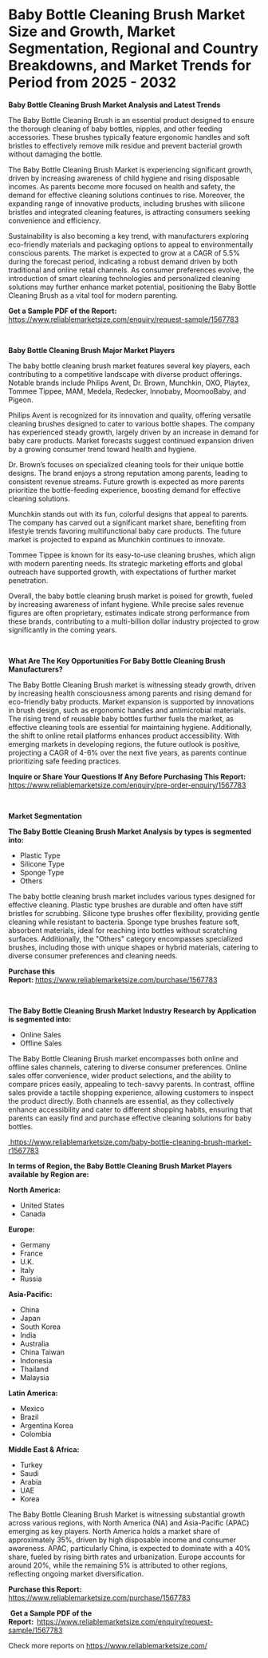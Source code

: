 <p><h1>Baby Bottle Cleaning Brush Market Size and Growth, Market Segmentation, Regional and Country Breakdowns, and Market Trends for Period from 2025 -  2032</h1></p><p><strong>Baby Bottle Cleaning Brush Market Analysis and Latest Trends</strong></p>
<p><p>The Baby Bottle Cleaning Brush is an essential product designed to ensure the thorough cleaning of baby bottles, nipples, and other feeding accessories. These brushes typically feature ergonomic handles and soft bristles to effectively remove milk residue and prevent bacterial growth without damaging the bottle.</p><p>The Baby Bottle Cleaning Brush Market is experiencing significant growth, driven by increasing awareness of child hygiene and rising disposable incomes. As parents become more focused on health and safety, the demand for effective cleaning solutions continues to rise. Moreover, the expanding range of innovative products, including brushes with silicone bristles and integrated cleaning features, is attracting consumers seeking convenience and efficiency. </p><p>Sustainability is also becoming a key trend, with manufacturers exploring eco-friendly materials and packaging options to appeal to environmentally conscious parents. The market is expected to grow at a CAGR of 5.5% during the forecast period, indicating a robust demand driven by both traditional and online retail channels. As consumer preferences evolve, the introduction of smart cleaning technologies and personalized cleaning solutions may further enhance market potential, positioning the Baby Bottle Cleaning Brush as a vital tool for modern parenting.</p></p>
<p><strong>Get a Sample PDF of the Report:&nbsp;</strong> <a href="https://www.reliablemarketsize.com/enquiry/request-sample/1567783?utm_campaign=3175&utm_medium=2&utm_source=Github&utm_content=ia&utm_term=23032025&utm_id=baby-bottle-cleaning-brush">https://www.reliablemarketsize.com/enquiry/request-sample/1567783</a></p>
<p>&nbsp;</p>
<p><strong>Baby Bottle Cleaning Brush Major Market Players</strong></p>
<p><p>The baby bottle cleaning brush market features several key players, each contributing to a competitive landscape with diverse product offerings. Notable brands include Philips Avent, Dr. Brown, Munchkin, OXO, Playtex, Tommee Tippee, MAM, Medela, Redecker, Innobaby, MoomooBaby, and Pigeon. </p><p>Philips Avent is recognized for its innovation and quality, offering versatile cleaning brushes designed to cater to various bottle shapes. The company has experienced steady growth, largely driven by an increase in demand for baby care products. Market forecasts suggest continued expansion driven by a growing consumer trend toward health and hygiene.</p><p>Dr. Brown’s focuses on specialized cleaning tools for their unique bottle designs. The brand enjoys a strong reputation among parents, leading to consistent revenue streams. Future growth is expected as more parents prioritize the bottle-feeding experience, boosting demand for effective cleaning solutions.</p><p>Munchkin stands out with its fun, colorful designs that appeal to parents. The company has carved out a significant market share, benefiting from lifestyle trends favoring multifunctional baby care products. The future market is projected to expand as Munchkin continues to innovate.</p><p>Tommee Tippee is known for its easy-to-use cleaning brushes, which align with modern parenting needs. Its strategic marketing efforts and global outreach have supported growth, with expectations of further market penetration.</p><p>Overall, the baby bottle cleaning brush market is poised for growth, fueled by increasing awareness of infant hygiene. While precise sales revenue figures are often proprietary, estimates indicate strong performance from these brands, contributing to a multi-billion dollar industry projected to grow significantly in the coming years.</p></p>
<p>&nbsp;</p>
<p><strong>What Are The Key Opportunities For Baby Bottle Cleaning Brush Manufacturers?</strong></p>
<p><p>The Baby Bottle Cleaning Brush market is witnessing steady growth, driven by increasing health consciousness among parents and rising demand for eco-friendly baby products. Market expansion is supported by innovations in brush design, such as ergonomic handles and antimicrobial materials. The rising trend of reusable baby bottles further fuels the market, as effective cleaning tools are essential for maintaining hygiene. Additionally, the shift to online retail platforms enhances product accessibility. With emerging markets in developing regions, the future outlook is positive, projecting a CAGR of 4-6% over the next five years, as parents continue prioritizing safe feeding practices.</p></p>
<p><strong>Inquire or Share Your Questions If Any Before Purchasing This Report:</strong> <a href="https://www.reliablemarketsize.com/enquiry/pre-order-enquiry/1567783?utm_campaign=3175&utm_medium=2&utm_source=Github&utm_content=ia&utm_term=23032025&utm_id=baby-bottle-cleaning-brush">https://www.reliablemarketsize.com/enquiry/pre-order-enquiry/1567783</a></p>
<p>&nbsp;</p>
<p><strong>Market Segmentation</strong></p>
<p><strong>The Baby Bottle Cleaning Brush Market Analysis by types is segmented into:</strong></p>
<p><ul><li>Plastic Type</li><li>Silicone Type</li><li>Sponge Type</li><li>Others</li></ul></p>
<p><p>The baby bottle cleaning brush market includes various types designed for effective cleaning. Plastic type brushes are durable and often have stiff bristles for scrubbing. Silicone type brushes offer flexibility, providing gentle cleaning while resistant to bacteria. Sponge type brushes feature soft, absorbent materials, ideal for reaching into bottles without scratching surfaces. Additionally, the "Others" category encompasses specialized brushes, including those with unique shapes or hybrid materials, catering to diverse consumer preferences and cleaning needs.</p></p>
<p><strong>Purchase this Report:&nbsp;</strong><a href="https://www.reliablemarketsize.com/purchase/1567783?utm_campaign=3175&utm_medium=2&utm_source=Github&utm_content=ia&utm_term=23032025&utm_id=baby-bottle-cleaning-brush">https://www.reliablemarketsize.com/purchase/1567783</a></p>
<p>&nbsp;</p>
<p><strong>The Baby Bottle Cleaning Brush Market Industry Research by Application is segmented into:</strong></p>
<p><ul><li>Online Sales</li><li>Offline Sales</li></ul></p>
<p><p>The Baby Bottle Cleaning Brush market encompasses both online and offline sales channels, catering to diverse consumer preferences. Online sales offer convenience, wider product selections, and the ability to compare prices easily, appealing to tech-savvy parents. In contrast, offline sales provide a tactile shopping experience, allowing customers to inspect the product directly. Both channels are essential, as they collectively enhance accessibility and cater to different shopping habits, ensuring that parents can easily find and purchase effective cleaning solutions for baby bottles.</p></p>
<p><a href="https://www.reliablemarketsize.com/baby-bottle-cleaning-brush-market-r1567783?utm_campaign=3175&utm_medium=2&utm_source=Github&utm_content=ia&utm_term=23032025&utm_id=baby-bottle-cleaning-brush">&nbsp;https://www.reliablemarketsize.com/baby-bottle-cleaning-brush-market-r1567783</a></p>
<p><strong>In terms of Region, the Baby Bottle Cleaning Brush Market Players available by Region are:</strong></p>
<p>
    <p> <strong> North America: </strong>
        <ul>
            <li>United States</li>
            <li>Canada</li>
        </ul>
        </p> 
    <p> <strong> Europe: </strong>
        <ul>
            <li>Germany</li>
            <li>France</li>
            <li>U.K.</li>
            <li>Italy</li>
            <li>Russia</li>
        </ul>
        </p> 
    <p> <strong> Asia-Pacific: </strong>
        <ul>
            <li>China</li>
            <li>Japan</li>
            <li>South Korea</li>
            <li>India</li>
            <li>Australia</li>
            <li>China Taiwan</li>
            <li>Indonesia</li>
            <li>Thailand</li>
            <li>Malaysia</li>
        </ul>
        </p> 
    <p> <strong> Latin America: </strong>
        <ul>
            <li>Mexico</li>
            <li>Brazil</li>
            <li>Argentina Korea</li>
            <li>Colombia</li>
        </ul>
        </p> 
    <p> <strong> Middle East & Africa: </strong>
        <ul>
            <li>Turkey</li>
            <li>Saudi</li>
            <li>Arabia</li>
            <li>UAE</li>
            <li>Korea</li>
        </ul>
    </p>
    </p>
<p><p>The Baby Bottle Cleaning Brush Market is witnessing substantial growth across various regions, with North America (NA) and Asia-Pacific (APAC) emerging as key players. North America holds a market share of approximately 35%, driven by high disposable income and consumer awareness. APAC, particularly China, is expected to dominate with a 40% share, fueled by rising birth rates and urbanization. Europe accounts for around 20%, while the remaining 5% is attributed to other regions, reflecting ongoing market diversification.</p></p>
<p><strong>Purchase this Report: </strong><a href="https://www.reliablemarketsize.com/purchase/1567783?utm_campaign=3175&utm_medium=2&utm_source=Github&utm_content=ia&utm_term=23032025&utm_id=baby-bottle-cleaning-brush">https://www.reliablemarketsize.com/purchase/1567783</a></p>
<p>&nbsp;<strong>Get a Sample PDF of the Report:&nbsp;&nbsp;</strong><a href="https://www.reliablemarketsize.com/enquiry/request-sample/1567783?utm_campaign=3175&utm_medium=2&utm_source=Github&utm_content=ia&utm_term=23032025&utm_id=baby-bottle-cleaning-brush">https://www.reliablemarketsize.com/enquiry/request-sample/1567783</a></p>
<p><strong></strong></p>
<p>Check more reports on <a href="https://www.reliablemarketsize.com/?utm_campaign=3175&utm_medium=2&utm_source=Github&utm_content=ia&utm_term=23032025&utm_id=baby-bottle-cleaning-brush">https://www.reliablemarketsize.com/</a></p>